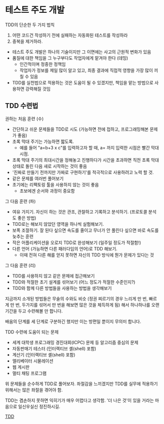 # 테스트 주도 개발

TDD의 단순한 두 가지 법칙

1. 어떤 코드건 작성하기 전에 실패하는 자동화된 테스트를 작성하라
2. 중복을 제거하라.

- 테스트 주도 개발은 하나의 기술이지만 그 이면에는 사고의 근원적 변화가 있음
- 품질에 대한 책임을 그 누구부다도 작업자에게 맡겨야 한다 (데밍)
    - 인간적이며 정중한 정책임
    - 작업자가 정보를 제일 많이 알고 있고, 최종 결과에 직접적 영향을 가장 많이 끼칠 수 있음
- TDD를 실천법으로 적용하는 것은 도움이 될 수 있겠지만, 책임을 맡는 방법으로 사용하면 강력해질 것임

## TDD 수련법

권하는 처음 훈련 (수)

- 간단하고 쉬운 문제들을 TDD로 시도 (가능하면 전에 접하고, 프로그래밍해본 문제가 좋음)
- 초록 막대 주기는 가능하면 짧도록.
    - 예를 들어 "a=b+3 x c"를 입력하고자 할 때, a= 까지 입력한 시점은 빨간 막대 시점.
- 초록 막대 주기의 최대시간을 정해놓고 진행하다가 시간을 초과하면 직전 초록 막대 상태로 돌린 다음 새로 시작하는 것이 좋음
- '진짜로 만들기 전까지만 가짜로 구현하기'를 적극적으로 사용하려고 노력 할 것.
- 같은 문제를 여러번 풀어보기
- 초기에는 리팩토링 툴을 사용하지 않는 것이 좋음
    - 초보에겐 순서와 과정이 중요함

그 다음 훈련 (파)

- 여유 가지기. 자신이 하는 것은 관조, 관찰하고 기록하고 분석하기. (프로토콜 분석도 좋은 방법)
- TDD로는 해보지 않았던 영역을 하나씩 실험해보기.
- 보폭 조절하기. 잘 된다 싶으면 속도를 줄이고 무너가 안 풀린다 싶으면 바로 속도를 늦추는 훈련
- 작은 어플리케이션을 오로지 TDD로 완성해보기 (일주일 정도가 적절함!)
- 다른 언어 (가능하면 다른 패러다임의 언어)로 TDD 해보기.
    - 이때 전혀 다른 해를 얻지 못하면 자신의 TDD 방식에 뭔가 문제가 있다는 것

그 다음 훈련 (리)

- TDD를 사용하지 않고 같은 문제에 접근해보기
- TDD와 적절한 초기 설계를 섞어보기 (어느 정도가 적절한 수준인지?)
- TDD와 함께 다른 방법들을 사용하는 방법을 생각해보기

지금까지 소개된 방법들은 무술의 수와도 비슷 (정권 찌르기의 경우 느리게 만 번, 빠르게 만 번, 두가지를 섞어서 만 번을 해보면 많은 것을 체득하게 됨) 해서 하나하나를 오랜 기간을 두고 수련해볼 만 합니다.

배움의 단계를 세 단계로 구분하긴 했지만 이는 방편일 뿐이지 무의미 합니다.

TDD 수련에 도움이 되는 문제

- 세계 대학생 프로그래밍 경진대회(ICPC) 문제 등 알고리즘 중심의 문제
- 자동판매기 테스터 (인터랙티브 셸(shell) 포함)
- 계산기 (인터랙티브 셸(shell) 포함)
- 엘리베이터 시물레이션
- 웹 게시판
- 멀티 채팅 프로그램

위 문제들을 순수하게 TDD로 풀어보자. 좌절감을 느끼겠지만 TDD를 실무에 적용하기 위해서는 많은 좌절을 겪어야 함.

TDD는 겸손하지 못하면 익히기가 매우 어렵다고 생각함. '더 나은 것'이 있을 거라는 마음으로 일신우실신 정진하시길.

[TDD ](https://www.notion.so/TDD-ef82b514e8cd4de7b6eba08c6cbbf47b)
